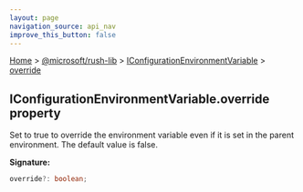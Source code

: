 ```yaml
---
layout: page
navigation_source: api_nav
improve_this_button: false
---
```



[Home](./index.md) &gt; [@microsoft/rush-lib](./rush-lib.md) &gt; [IConfigurationEnvironmentVariable](./rush-lib.iconfigurationenvironmentvariable.md) &gt; [override](./rush-lib.iconfigurationenvironmentvariable.override.md)

## IConfigurationEnvironmentVariable.override property

Set to true to override the environment variable even if it is set in the parent environment. The default value is false.

<b>Signature:</b>

```typescript
override?: boolean;
```
